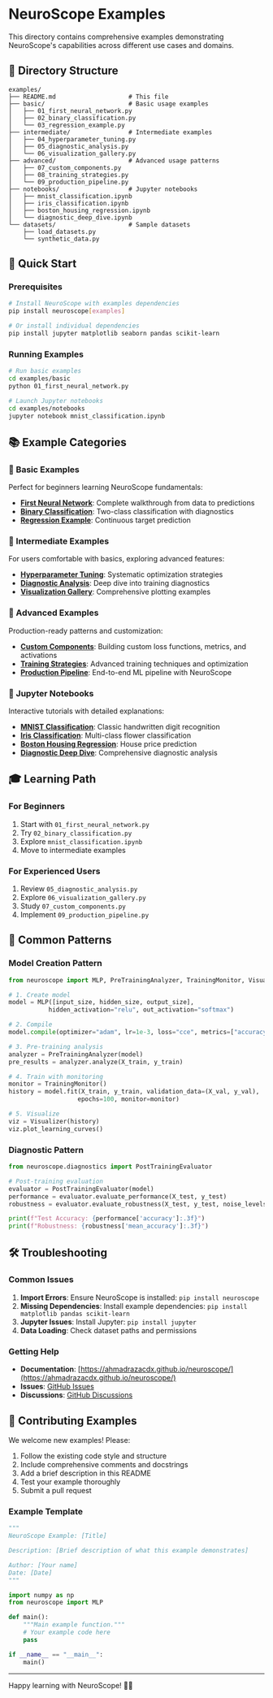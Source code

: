 # NeuroScope Examples

This directory contains comprehensive examples demonstrating NeuroScope's capabilities across different use cases and domains.

## 📁 Directory Structure

```
examples/
├── README.md                    # This file
├── basic/                       # Basic usage examples
│   ├── 01_first_neural_network.py
│   ├── 02_binary_classification.py
│   └── 03_regression_example.py
├── intermediate/                # Intermediate examples
│   ├── 04_hyperparameter_tuning.py
│   ├── 05_diagnostic_analysis.py
│   └── 06_visualization_gallery.py
├── advanced/                    # Advanced usage patterns
│   ├── 07_custom_components.py
│   ├── 08_training_strategies.py
│   └── 09_production_pipeline.py
├── notebooks/                   # Jupyter notebooks
│   ├── mnist_classification.ipynb
│   ├── iris_classification.ipynb
│   ├── boston_housing_regression.ipynb
│   └── diagnostic_deep_dive.ipynb
└── datasets/                    # Sample datasets
    ├── load_datasets.py
    └── synthetic_data.py
```

## 🚀 Quick Start

### Prerequisites

```bash
# Install NeuroScope with examples dependencies
pip install neuroscope[examples]

# Or install individual dependencies
pip install jupyter matplotlib seaborn pandas scikit-learn
```

### Running Examples

```bash
# Run basic examples
cd examples/basic
python 01_first_neural_network.py

# Launch Jupyter notebooks
cd examples/notebooks
jupyter notebook mnist_classification.ipynb
```

## 📚 Example Categories

### 🔰 Basic Examples

Perfect for beginners learning NeuroScope fundamentals:

- **[First Neural Network](basic/01_first_neural_network.py)**: Complete walkthrough from data to predictions
- **[Binary Classification](basic/02_binary_classification.py)**: Two-class classification with diagnostics
- **[Regression Example](basic/03_regression_example.py)**: Continuous target prediction

### 🎯 Intermediate Examples

For users comfortable with basics, exploring advanced features:

- **[Hyperparameter Tuning](intermediate/04_hyperparameter_tuning.py)**: Systematic optimization strategies
- **[Diagnostic Analysis](intermediate/05_diagnostic_analysis.py)**: Deep dive into training diagnostics
- **[Visualization Gallery](intermediate/06_visualization_gallery.py)**: Comprehensive plotting examples

### 🚀 Advanced Examples

Production-ready patterns and customization:

- **[Custom Components](advanced/07_custom_components.py)**: Building custom loss functions, metrics, and activations
- **[Training Strategies](advanced/08_training_strategies.py)**: Advanced training techniques and optimization
- **[Production Pipeline](advanced/09_production_pipeline.py)**: End-to-end ML pipeline with NeuroScope

### 📓 Jupyter Notebooks

Interactive tutorials with detailed explanations:

- **[MNIST Classification](notebooks/mnist_classification.ipynb)**: Classic handwritten digit recognition
- **[Iris Classification](notebooks/iris_classification.ipynb)**: Multi-class flower classification
- **[Boston Housing Regression](notebooks/boston_housing_regression.ipynb)**: House price prediction
- **[Diagnostic Deep Dive](notebooks/diagnostic_deep_dive.ipynb)**: Comprehensive diagnostic analysis

## 🎓 Learning Path

### For Beginners
1. Start with `01_first_neural_network.py`
2. Try `02_binary_classification.py` 
3. Explore `mnist_classification.ipynb`
4. Move to intermediate examples

### For Experienced Users
1. Review `05_diagnostic_analysis.py`
2. Explore `06_visualization_gallery.py`
3. Study `07_custom_components.py`
4. Implement `09_production_pipeline.py`

## 🔧 Common Patterns

### Model Creation Pattern
```python
from neuroscope import MLP, PreTrainingAnalyzer, TrainingMonitor, Visualizer

# 1. Create model
model = MLP([input_size, hidden_size, output_size], 
           hidden_activation="relu", out_activation="softmax")

# 2. Compile
model.compile(optimizer="adam", lr=1e-3, loss="cce", metrics=["accuracy"])

# 3. Pre-training analysis
analyzer = PreTrainingAnalyzer(model)
pre_results = analyzer.analyze(X_train, y_train)

# 4. Train with monitoring
monitor = TrainingMonitor()
history = model.fit(X_train, y_train, validation_data=(X_val, y_val),
                   epochs=100, monitor=monitor)

# 5. Visualize
viz = Visualizer(history)
viz.plot_learning_curves()
```

### Diagnostic Pattern
```python
from neuroscope.diagnostics import PostTrainingEvaluator

# Post-training evaluation
evaluator = PostTrainingEvaluator(model)
performance = evaluator.evaluate_performance(X_test, y_test)
robustness = evaluator.evaluate_robustness(X_test, y_test, noise_levels=[0.1, 0.2])

print(f"Test Accuracy: {performance['accuracy']:.3f}")
print(f"Robustness: {robustness['mean_accuracy']:.3f}")
```

## 🛠️ Troubleshooting

### Common Issues

1. **Import Errors**: Ensure NeuroScope is installed: `pip install neuroscope`
2. **Missing Dependencies**: Install example dependencies: `pip install matplotlib pandas scikit-learn`
3. **Jupyter Issues**: Install Jupyter: `pip install jupyter`
4. **Data Loading**: Check dataset paths and permissions

### Getting Help

- **Documentation**: [https://ahmadrazacdx.github.io/neuroscope/](https://ahmadrazacdx.github.io/neuroscope/)
- **Issues**: [GitHub Issues](https://github.com/ahmadrazacdx/neuro-scope/issues)
- **Discussions**: [GitHub Discussions](https://github.com/ahmadrazacdx/neuro-scope/discussions)

## 🤝 Contributing Examples

We welcome new examples! Please:

1. Follow the existing code style and structure
2. Include comprehensive comments and docstrings
3. Add a brief description in this README
4. Test your example thoroughly
5. Submit a pull request

### Example Template

```python
"""
NeuroScope Example: [Title]

Description: [Brief description of what this example demonstrates]

Author: [Your name]
Date: [Date]
"""

import numpy as np
from neuroscope import MLP

def main():
    """Main example function."""
    # Your example code here
    pass

if __name__ == "__main__":
    main()
```

---

Happy learning with NeuroScope! 🧠✨
